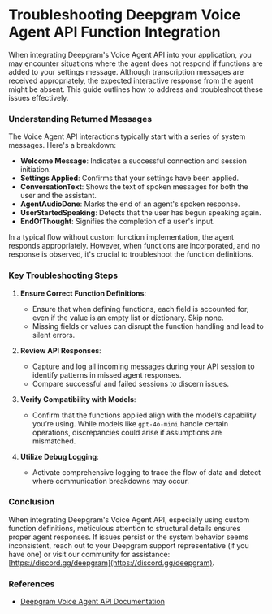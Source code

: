 # Troubleshooting Deepgram Voice Agent API Function Integration

When integrating Deepgram's Voice Agent API into your application, you may encounter situations where the agent does not respond if functions are added to your settings message. Although transcription messages are received appropriately, the expected interactive response from the agent might be absent. This guide outlines how to address and troubleshoot these issues effectively.

### Understanding Returned Messages

The Voice Agent API interactions typically start with a series of system messages. Here's a breakdown:

- **Welcome Message**: Indicates a successful connection and session initiation.
- **Settings Applied**: Confirms that your settings have been applied.
- **ConversationText**: Shows the text of spoken messages for both the user and the assistant.
- **AgentAudioDone**: Marks the end of an agent's spoken response.
- **UserStartedSpeaking**: Detects that the user has begun speaking again.
- **EndOfThought**: Signifies the completion of a user's input.

In a typical flow without custom function implementation, the agent responds appropriately. However, when functions are incorporated, and no response is observed, it's crucial to troubleshoot the function definitions.

### Key Troubleshooting Steps

1. **Ensure Correct Function Definitions**:
   - Ensure that when defining functions, each field is accounted for, even if the value is an empty list or dictionary. Skip none.
   - Missing fields or values can disrupt the function handling and lead to silent errors.

2. **Review API Responses**:
   - Capture and log all incoming messages during your API session to identify patterns in missed agent responses.
   - Compare successful and failed sessions to discern issues.

3. **Verify Compatibility with Models**:
   - Confirm that the functions applied align with the model’s capability you’re using. While models like `gpt-4o-mini` handle certain operations, discrepancies could arise if assumptions are mismatched.

4. **Utilize Debug Logging**:
   - Activate comprehensive logging to trace the flow of data and detect where communication breakdowns may occur.

### Conclusion

When integrating Deepgram's Voice Agent API, especially using custom function definitions, meticulous attention to structural details ensures proper agent responses. If issues persist or the system behavior seems inconsistent, reach out to your Deepgram support representative (if you have one) or visit our community for assistance: [https://discord.gg/deepgram](https://discord.gg/deepgram).

### References
- [Deepgram Voice Agent API Documentation](https://developers.deepgram.com/docs/voice-agent)
